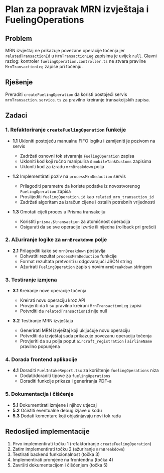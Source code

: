 # Plan za popravak MRN izvještaja i FuelingOperations

## Problem
MRN izvještaj ne prikazuje povezane operacije točenja jer `relatedTransactionId` u `MrnTransactionLeg` zapisima je uvijek `null`. Glavni razlog: kontroler `fuelingOperation.controller.ts` ne stvara pravilne `MrnTransactionLeg` zapise pri točenju.

## Rješenje
Preraditi `createFuelingOperation` da koristi postojeći servis `mrnTransaction.service.ts` za pravilno kreiranje transakcijskih zapisa.

## Zadaci

### 1. Refaktoriranje `createFuelingOperation` funkcije
- **1.1** Ukloniti postojeću manualnu FIFO logiku i zamijeniti je pozivom na servis
  - Zadržati osnovni tok stvaranja `FuelingOperation` zapisa
  - Ukloniti kod koji ručno manipulira s `mobileTankCustoms` zapisima
  - Ukloniti kod za izradu `mrnBreakdown` polja

- **1.2** Implementirati poziv na `processMrnDeduction` servis
  - Prilagoditi parametre da koriste podatke iz novostvorenog `FuelingOperation` zapisa
  - Proslijediti `fuelingOperation.id` kao `related_mrn_transaction_id`
  - Zadržati algoritam za izračun cijene i ostalih potrebnih vrijednosti  

- **1.3** Omotati cijeli proces u Prisma transakciju
  - Koristiti `prisma.$transaction` za atomičnost operacija
  - Osigurati da se sve operacije izvrše ili nijedna (rollback pri grešci)

### 2. Ažuriranje logike za `mrnBreakdown` polje
- **2.1** Prilagoditi kako se `mrnBreakdown` postavlja
  - Dohvatiti rezultat `processMrnDeduction` funkcije
  - Format rezultata pretvoriti u odgovarajući JSON string
  - Ažurirati `FuelingOperation` zapis s novim `mrnBreakdown` stringom

### 3. Testiranje izmjena
- **3.1** Kreiranje nove operacije točenja
  - Kreirati novu operaciju kroz API
  - Provjeriti da li su pravilno kreirani `MrnTransactionLeg` zapisi
  - Potvrditi da `relatedTransactionId` nije null

- **3.2** Testiranje MRN izvještaja
  - Generirati MRN izvještaj koji uključuje novu operaciju
  - Potvrditi da izvještaj sada prikazuje povezanu operaciju točenja
  - Provjeriti da su polja poput `aircraft_registration` i `airlineName` pravilno popunjena

### 4. Dorada frontend aplikacije
- **4.1** Doraditi `FuelIntakeReport.tsx` za korištenje `fuelingOperations` niza
  - Dodati/doraditi tipove za `fuelingOperations`
  - Doraditi funkcije prikaza i generiranja PDF-a

### 5. Dokumentacija i čišćenje
- **5.1** Dokumentirati izmjene i njihov utjecaj
- **5.2** Očistiti eventualne debug izjave u kodu
- **5.3** Dodati komentare koji objašnjavaju novi tok rada

## Redoslijed implementacije
1. Prvo implementirati točku 1 (refaktoriranje `createFuelingOperation`)
2. Zatim implementirati točku 2 (ažuriranje `mrnBreakdown`)
3. Testirati backend funkcionalnost (točka 3)
4. Implementirati promjene na frontendnu (točka 4)
5. Završiti dokumentacijom i čišćenjem (točka 5)
